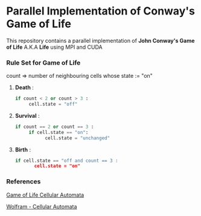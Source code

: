 # Parallel Implementation of Conway's Game of Life #

This repository contains a parallel implementation of __John Conway's Game of Life__ A.K.A __Life__ using MPI and CUDA

### Rule Set for Game of Life ###

 count => number of neighbouring cells whose state := "on"

1. **Death** :<br />
   ```python
   if count < 2 or count > 3 :
        cell.state = "off"
   ```


2. **Survival** :<br />
   ```python
   if count == 2 or count == 3 :
        if cell.state == "on":
              cell.state = "unchanged"
   ```


3. **Birth** : <br/>
   ```python
   if cell.state == "off and count == 3 :
          cell.state = "on"
   ```


### References ###

[Game of Life Cellular Automata](http://download.springer.com/static/pdf/50/bok%253A978-1-84996-217-9.pdf?originUrl=http%3A%2F%2Flink.springer.com%2Fbook%2F10.1007%2F978-1-84996-217-9&token2=exp=1488644798~acl=%2Fstatic%2Fpdf%2F50%2Fbok%25253A978-1-84996-217-9.pdf%3ForiginUrl%3Dhttp%253A%252F%252Flink.springer.com%252Fbook%252F10.1007%252F978-1-84996-217-9*~hmac=606357a51ed8501f8404d07a3f5b9854e73f84959d3967c72fbf4a6eca086a11)

[Wolfram - Cellular Automata](http://mathworld.wolfram.com/GameofLife.html)
